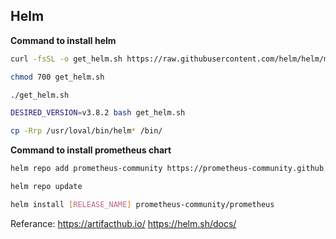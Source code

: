 
## Helm

**Command to install helm**
```bash
curl -fsSL -o get_helm.sh https://raw.githubusercontent.com/helm/helm/main/scripts/get-helm-3

chmod 700 get_helm.sh

./get_helm.sh

DESIRED_VERSION=v3.8.2 bash get_helm.sh

cp -Rrp /usr/loval/bin/helm* /bin/

```

**Command to install prometheus chart**
```bash
helm repo add prometheus-community https://prometheus-community.github.io/helm-charts

helm repo update

helm install [RELEASE_NAME] prometheus-community/prometheus
```


Referance:
https://artifacthub.io/
https://helm.sh/docs/